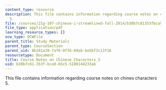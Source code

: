 ```yaml
---
content_type: resource
description: This file contains information regarding course notes on chines characters
  5.
file: /courses/21g-107-chinese-i-streamlined-fall-2014/b30b7c81353fbca965c55180144233ab_MIT21G_107F14_CourseNote_5.pdf
file_type: application/pdf
learning_resource_types: []
ocw_type: OCWFile
parent_title: Study Materials
parent_type: CourseSection
parent_uid: 8b281a78-7af6-0ff6-b9ab-be5bf3c13f16
resourcetype: Document
title: Course Notes on Chinese Characters_5
uid: b30b7c81-353f-bca9-65c5-5180144233ab
---
```

This file contains information regarding course notes on chines characters 5.

